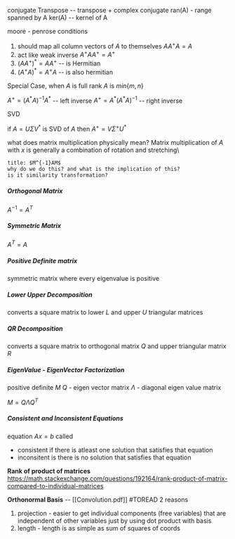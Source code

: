 
conjugate Transpose -- transpose + complex conjugate
ran(A) - range spanned by A
ker(A) -- kernel of A


moore - penrose conditions
1. should map all column vectors of $A$ to themselves
$AA^{+}A = A$ 
2. act like weak inverse $A^{+}AA^{+} = A^{+}$
3. $(AA^{+})^{*}=AA^{+}$ --  is Hermitian
4. $(A^{+}A)^{*} = A^{+}A$ -- is also hermitian

Special Case, when $A$ is full rank $A$ is $min\{m,n\}$

$A^{+} = (A^{*}A)^{-1}A^{*}$ -- left inverse
$A^{+} = A^{*}(A^{*}A)^{-1}$ -- right inverse


SVD

if $A = U\Sigma V^{*}$ is SVD of $A$ 
then $A^{+} = V \Sigma^{+} U^{*}$  


what does matrix multiplication physically mean? 
	Matrix multiplication of $A$ with $x$ is generally a combination of rotation and stretching\


```ad-question
title: $M^{-1}AM$
why do we do this? and what is the implication of this?
is it similarity transformation? 
```

##### Orthogonal Matrix
$A^{-1} = A^{T}$

##### Symmetric Matrix
$A^{T} = A$

##### Positive Definite matrix
symmetric matrix where every eigenvalue is positive

##### Lower Upper Decomposition
converts a square matrix to lower $L$ and upper $U$ triangular matrices


##### QR Decomposition
converts a square matrix to orthogonal matrix $Q$ and upper triangular matrix $R$

##### EigenValue - EigenVector Factorization

positive definite $M$
$Q$ - eigen vector matrix 
$\Lambda$ - diagonal eigen value matrix

$M = Q\Lambda Q^{T}$ 


##### Consistent and Inconsistent Equations
equation $Ax = b$ called 
- consistent if there is atleast one solution that satisfies that equation
- inconsitent is there is no solution that satisfies that equation


**Rank of product of matrices**
https://math.stackexchange.com/questions/192164/rank-product-of-matrix-compared-to-individual-matrices


**Orthonormal Basis** -- [[Convolution.pdf]] #TOREAD
2 reasons
1. projection - easier to get individual components (free variables) that are independent of other variables just by using dot product with basis
2. length - length is as simple as sum of squares of coords

